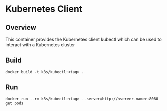 # Kubernetes Client

## Overview
This container provides the Kubernetes client kubectl which can be used to interact with a Kubernetes cluster

## Build
`docker build -t k8s/kubectl:<tag> .`

## Run
`docker run --rm k8s/kubectl:<tag> --server=http://<server-name>:8080 get pods`


